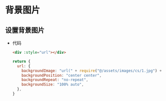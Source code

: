 # 背景图片

## 设置背景图片

+ 代码

  ```html
  <div :style="url"></div>
  ```

  ```js
  return {
    url: {
      backgroundImage: "url(" + require("@/assets/images/cs/1.jpg") + ") ",
      backgroundPosition: "center center",
      backgroundRepeat: "no-repeat",
      backgroundSize: "100% auto",
    },
  }
  ```
